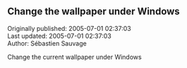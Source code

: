 ## Change the wallpaper under Windows  
Originally published: 2005-07-01 02:37:03  
Last updated: 2005-07-01 02:37:03  
Author: Sébastien Sauvage  
  
Change the current wallpaper under Windows